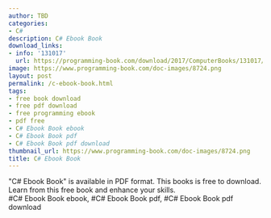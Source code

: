 ```yaml
---
author: TBD
categories:
- C#
description: C# Ebook Book
download_links:
- info: '131017'
  url: https://programming-book.com/download/2017/ComputerBooks/131017/C-sharp Ebook.pdf
image: https://www.programming-book.com/doc-images/8724.png
layout: post
permalink: /c-ebook-book.html
tags:
- free book download
- free pdf download
- free programming ebook
- pdf free
- C# Ebook Book ebook
- C# Ebook Book pdf
- C# Ebook Book pdf download
thumbnail_url: https://www.programming-book.com/doc-images/8724.png
title: C# Ebook Book
---
```


 
<div class="item-desc text-justify">
  "C# Ebook Book" is available in PDF format. This books is free to download. Learn from this free book and enhance your skills.
  <br>
  #C# Ebook Book ebook, #C# Ebook Book pdf, #C# Ebook Book pdf download
</div>
